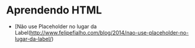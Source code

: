# Aprendendo HTML

- [Não use Placeholder no lugar da Label(http://www.felipefialho.com/blog/2014/nao-use-placeholder-no-lugar-da-label/)
